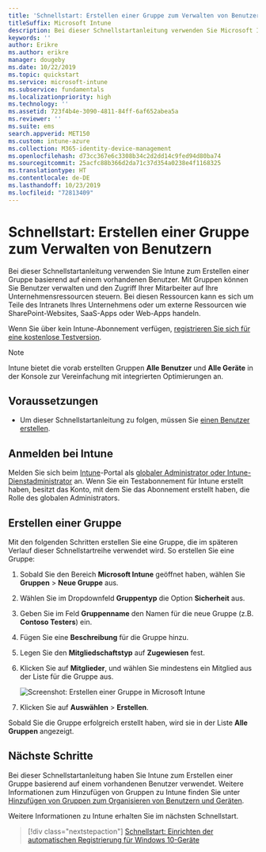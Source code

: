 ```yaml
---
title: 'Schnellstart: Erstellen einer Gruppe zum Verwalten von Benutzern'
titleSuffix: Microsoft Intune
description: Bei dieser Schnellstartanleitung verwenden Sie Microsoft Intune zum Erstellen einer Gruppe basierend auf vorhandenen Benutzern.
keywords: ''
author: Erikre
ms.author: erikre
manager: dougeby
ms.date: 10/22/2019
ms.topic: quickstart
ms.service: microsoft-intune
ms.subservice: fundamentals
ms.localizationpriority: high
ms.technology: ''
ms.assetid: 723f4b4e-3090-4811-84ff-6af652abea5a
ms.reviewer: ''
ms.suite: ems
search.appverid: MET150
ms.custom: intune-azure
ms.collection: M365-identity-device-management
ms.openlocfilehash: d73cc367e6c3308b34c2d2dd14c9fed94d80ba74
ms.sourcegitcommit: 25acfc88b366d2da71c37d354a0238e4f1168325
ms.translationtype: HT
ms.contentlocale: de-DE
ms.lasthandoff: 10/23/2019
ms.locfileid: "72813409"
---
```

# <a name="quickstart-create-a-group-to-manage-users"></a>Schnellstart: Erstellen einer Gruppe zum Verwalten von Benutzern

Bei dieser Schnellstartanleitung verwenden Sie Intune zum Erstellen einer Gruppe basierend auf einem vorhandenen Benutzer. Mit Gruppen können Sie Benutzer verwalten und den Zugriff Ihrer Mitarbeiter auf Ihre Unternehmensressourcen steuern. Bei diesen Ressourcen kann es sich um Teile des Intranets Ihres Unternehmens oder um externe Ressourcen wie SharePoint-Websites, SaaS-Apps oder Web-Apps handeln.

Wenn Sie über kein Intune-Abonnement verfügen, [registrieren Sie sich für eine kostenlose Testversion](free-trial-sign-up.md).

>[!NOTE]
>Intune bietet die vorab erstellten Gruppen **Alle Benutzer** und **Alle Geräte** in der Konsole zur Vereinfachung mit integrierten Optimierungen an.

## <a name="prerequisites"></a>Voraussetzungen

- Um dieser Schnellstartanleitung zu folgen, müssen Sie [einen Benutzer erstellen](quickstart-create-user.md).

## <a name="sign-in-to-intune"></a>Anmelden bei Intune

Melden Sie sich beim [Intune](https://aka.ms/intuneportal)-Portal als [globaler Administrator oder Intune-Dienstadministrator](users-add.md#types-of-administrators) an. Wenn Sie ein Testabonnement für Intune erstellt haben, besitzt das Konto, mit dem Sie das Abonnement erstellt haben, die Rolle des globalen Administrators.

## <a name="create-a-group"></a>Erstellen einer Gruppe

Mit den folgenden Schritten erstellen Sie eine Gruppe, die im späteren Verlauf dieser Schnellstartreihe verwendet wird. So erstellen Sie eine Gruppe:

1. Sobald Sie den Bereich **Microsoft Intune** geöffnet haben, wählen Sie **Gruppen** > **Neue Gruppe** aus.
2. Wählen Sie im Dropdownfeld **Gruppentyp** die Option **Sicherheit** aus.
3. Geben Sie im Feld **Gruppenname** den Namen für die neue Gruppe (z.B. **Contoso Testers**) ein.
4. Fügen Sie eine **Beschreibung** für die Gruppe hinzu.
5. Legen Sie den **Mitgliedschaftstyp** auf **Zugewiesen** fest. 
6. Klicken Sie auf **Mitglieder**, und wählen Sie mindestens ein Mitglied aus der Liste für die Gruppe aus.

    ![Screenshot: Erstellen einer Gruppe in Microsoft Intune](./media/quickstart-create-group/quickstart-use-groups-01.png)

7. Klicken Sie auf **Auswählen** > **Erstellen**.

Sobald Sie die Gruppe erfolgreich erstellt haben, wird sie in der Liste **Alle Gruppen** angezeigt. 

## <a name="next-steps"></a>Nächste Schritte

Bei dieser Schnellstartanleitung haben Sie Intune zum Erstellen einer Gruppe basierend auf einem vorhandenen Benutzer verwendet. Weitere Informationen zum Hinzufügen von Gruppen zu Intune finden Sie unter [Hinzufügen von Gruppen zum Organisieren von Benutzern und Geräten](../groups-add.md).

Weitere Informationen zu Intune erhalten Sie im nächsten Schnellstart.

> [!div class="nextstepaction"]
> [Schnellstart: Einrichten der automatischen Registrierung für Windows 10-Geräte](../enrollment/quickstart-setup-auto-enrollment.md)
